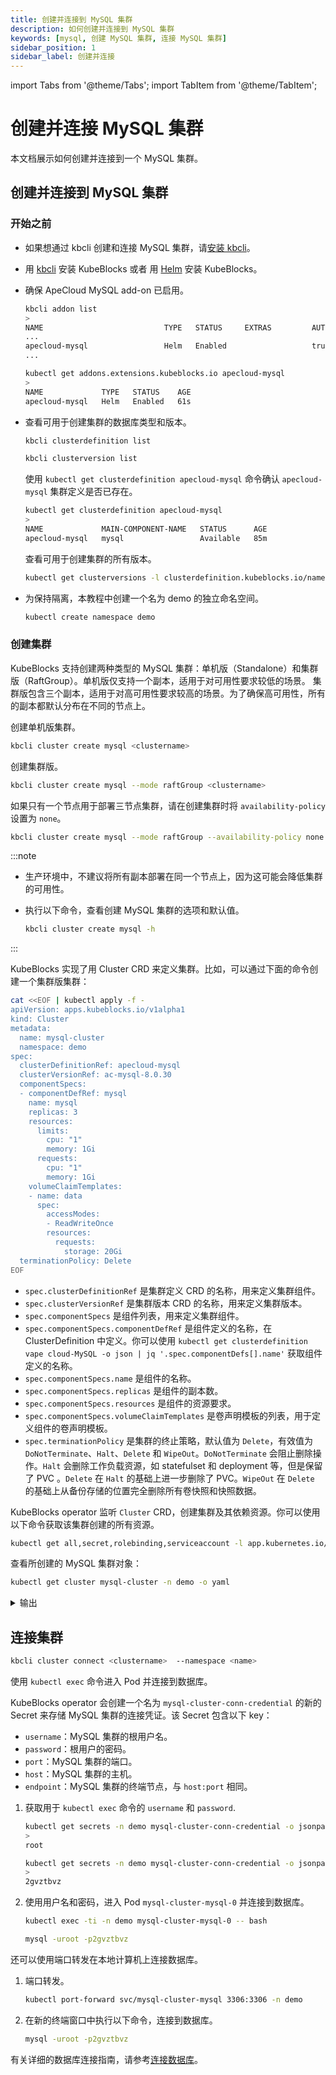 ```yaml
---
title: 创建并连接到 MySQL 集群
description: 如何创建并连接到 MySQL 集群
keywords: [mysql, 创建 MySQL 集群, 连接 MySQL 集群]
sidebar_position: 1
sidebar_label: 创建并连接
---
```


import Tabs from '@theme/Tabs';
import TabItem from '@theme/TabItem';

# 创建并连接 MySQL 集群

本文档展示如何创建并连接到一个 MySQL 集群。

## 创建并连接到 MySQL 集群

### 开始之前

* 如果想通过 kbcli 创建和连接 MySQL 集群，请[安装 kbcli](../../installation/install-with-kbcli/install-kbcli.md)。
* 用 [kbcli](../../installation/install-with-kbcli/install-kubeblocks-with-kbcli.md) 安装 KubeBlocks 或者 用 [Helm](../../installation/install-with-helm/install-kubeblocks-with-helm.md) 安装 KubeBlocks。
* 确保 ApeCloud MySQL add-on 已启用。
  
  <Tabs>

  <TabItem value="kbcli" label="kbcli" default>
  
  ```bash
  kbcli addon list
  >
  NAME                           TYPE   STATUS     EXTRAS         AUTO-INSTALL   INSTALLABLE-SELECTOR
  ...
  apecloud-mysql                 Helm   Enabled                   true
  ...
  ```

  </TabItem>

  <TabItem value="kubectl" label="kubectl">

  ```bash
  kubectl get addons.extensions.kubeblocks.io apecloud-mysql
  >
  NAME             TYPE   STATUS    AGE
  apecloud-mysql   Helm   Enabled   61s
  ```

  </TabItem>
  </Tabs>

* 查看可用于创建集群的数据库类型和版本。

  <Tabs>

  <TabItem value="kbcli" label="kbcli" default>

  ```bash
  kbcli clusterdefinition list

  kbcli clusterversion list
  ```

  </TabItem>

  <TabItem value="kubectl" label="kubectl">
  
  使用 `kubectl get clusterdefinition apecloud-mysql` 命令确认 `apecloud-mysql` 集群定义是否已存在。

  ```bash
  kubectl get clusterdefinition apecloud-mysql
  >
  NAME             MAIN-COMPONENT-NAME   STATUS      AGE
  apecloud-mysql   mysql                 Available   85m
  ```

  查看可用于创建集群的所有版本。

  ```bash
  kubectl get clusterversions -l clusterdefinition.kubeblocks.io/name=apecloud-mysql
  ```

  </TabItem>

  </Tabs>

* 为保持隔离，本教程中创建一个名为 demo 的独立命名空间。

  ```bash
  kubectl create namespace demo
  ```

### 创建集群

KubeBlocks 支持创建两种类型的 MySQL 集群：单机版（Standalone）和集群版（RaftGroup）。单机版仅支持一个副本，适用于对可用性要求较低的场景。 集群版包含三个副本，适用于对高可用性要求较高的场景。为了确保高可用性，所有的副本都默认分布在不同的节点上。

<Tabs>

<TabItem value="kbcli" label="kbcli" default>

创建单机版集群。

```bash
kbcli cluster create mysql <clustername>
```

创建集群版。

```bash
kbcli cluster create mysql --mode raftGroup <clustername>
```

如果只有一个节点用于部署三节点集群，请在创建集群时将 `availability-policy` 设置为 `none`。

```bash
kbcli cluster create mysql --mode raftGroup --availability-policy none <clustername>
```

:::note

* 生产环境中，不建议将所有副本部署在同一个节点上，因为这可能会降低集群的可用性。
* 执行以下命令，查看创建 MySQL 集群的选项和默认值。
  
  ```bash
  kbcli cluster create mysql -h
  ```

:::

</TabItem>

<TabItem value="kubectl" label="kubectl">

KubeBlocks 实现了用 Cluster CRD 来定义集群。比如，可以通过下面的命令创建一个集群版集群：

   ```bash
   cat <<EOF | kubectl apply -f -
   apiVersion: apps.kubeblocks.io/v1alpha1
   kind: Cluster
   metadata:
     name: mysql-cluster
     namespace: demo
   spec:
     clusterDefinitionRef: apecloud-mysql
     clusterVersionRef: ac-mysql-8.0.30
     componentSpecs:
     - componentDefRef: mysql
       name: mysql
       replicas: 3
       resources:
         limits:
           cpu: "1"
           memory: 1Gi
         requests:
           cpu: "1"
           memory: 1Gi
       volumeClaimTemplates:
       - name: data
         spec:
           accessModes:
           - ReadWriteOnce
           resources:
             requests:
               storage: 20Gi
     terminationPolicy: Delete
   EOF
   ```

* `spec.clusterDefinitionRef` 是集群定义 CRD 的名称，用来定义集群组件。
* `spec.clusterVersionRef` 是集群版本 CRD 的名称，用来定义集群版本。
* `spec.componentSpecs` 是组件列表，用来定义集群组件。
* `spec.componentSpecs.componentDefRef` 是组件定义的名称，在 ClusterDefinition 中定义。你可以使用 `kubectl get clusterdefinition vape cloud-MySQL -o json | jq '.spec.componentDefs[].name'` 获取组件定义的名称。
* `spec.componentSpecs.name` 是组件的名称。
* `spec.componentSpecs.replicas` 是组件的副本数。
* `spec.componentSpecs.resources` 是组件的资源要求。
* `spec.componentSpecs.volumeClaimTemplates` 是卷声明模板的列表，用于定义组件的卷声明模板。
* `spec.terminationPolicy` 是集群的终止策略，默认值为 `Delete`，有效值为 `DoNotTerminate`、`Halt`、`Delete` 和 `WipeOut`。`DoNotTerminate` 会阻止删除操作。`Halt` 会删除工作负载资源，如 statefulset 和 deployment 等，但是保留了 PVC 。`Delete` 在 `Halt` 的基础上进一步删除了 PVC。`WipeOut` 在 `Delete` 的基础上从备份存储的位置完全删除所有卷快照和快照数据。

KubeBlocks operator 监听 `Cluster` CRD，创建集群及其依赖资源。你可以使用以下命令获取该集群创建的所有资源。

```bash
kubectl get all,secret,rolebinding,serviceaccount -l app.kubernetes.io/instance=mysql-cluster -n demo
```

查看所创建的 MySQL 集群对象：

```bash
kubectl get cluster mysql-cluster -n demo -o yaml
```

<details>
<summary>输出</summary>

```yaml
apiVersion: apps.kubeblocks.io/v1alpha1
kind: Cluster
metadata:
  annotations:
    kubectl.kubernetes.io/last-applied-configuration: |
      {"apiVersion":"apps.kubeblocks.io/v1alpha1","kind":"Cluster","metadata":{"annotations":{},"name":"mysql-cluster","namespace":"demo"},"spec":{"clusterDefinitionRef":"apecloud-mysql","clusterVersionRef":"ac-mysql-8.0.30","componentSpecs":[{"componentDefRef":"mysql","name":"mysql","replicas":1,"resources":{"limits":{"cpu":"0.5","memory":"1Gi"},"requests":{"cpu":"0.5","memory":"1Gi"}},"volumeClaimTemplates":[{"name":"data","spec":{"accessModes":["ReadWriteOnce"],"resources":{"requests":{"storage":"20Gi"}}}}]}],"terminationPolicy":"Delete"}}
  creationTimestamp: "2023-07-17T09:03:23Z"
  finalizers:
  - cluster.kubeblocks.io/finalizer
  generation: 1
  labels:
    clusterdefinition.kubeblocks.io/name: apecloud-mysql
    clusterversion.kubeblocks.io/name: ac-mysql-8.0.30
  name: mysql-cluster
  namespace: demo
  resourceVersion: "27158"
  uid: de7c9fa4-7b94-4227-8852-8d76263aa326
spec:
  clusterDefinitionRef: apecloud-mysql
  clusterVersionRef: ac-mysql-8.0.30
  componentSpecs:
  - componentDefRef: mysql
    monitor: false
    name: mysql
    noCreatePDB: false
    replicas: 1
    resources:
      limits:
        cpu: "0.5"
        memory: 1Gi
      requests:
        cpu: "0.5"
        memory: 1Gi
    volumeClaimTemplates:
    - name: data
      spec:
        accessModes:
        - ReadWriteOnce
        resources:
          requests:
            storage: 20Gi
  terminationPolicy: Delete
status:
  clusterDefGeneration: 2
  components:
    mysql:
      consensusSetStatus:
        leader:
          accessMode: None
          name: ""
          pod: Unknown
      phase: Failed
      podsReady: true
      podsReadyTime: "2023-07-17T09:03:37Z"
  conditions:
  - lastTransitionTime: "2023-07-17T09:03:23Z"
    message: 'The operator has started the provisioning of Cluster: mysql-cluster'
    observedGeneration: 1
    reason: PreCheckSucceed
    status: "True"
    type: ProvisioningStarted
  - lastTransitionTime: "2023-07-17T09:03:23Z"
    message: Successfully applied for resources
    observedGeneration: 1
    reason: ApplyResourcesSucceed
    status: "True"
    type: ApplyResources
  - lastTransitionTime: "2023-07-17T09:03:37Z"
    message: all pods of components are ready, waiting for the probe detection successful
    reason: AllReplicasReady
    status: "True"
    type: ReplicasReady
  - lastTransitionTime: "2023-07-17T09:03:23Z"
    message: 'pods are unavailable in Components: [mysql], refer to related component
      message in Cluster.status.components'
    reason: ComponentsNotReady
    status: "False"
    type: Ready
  observedGeneration: 1
  phase: Running
```

</details>

</TabItem>

</Tabs>

## 连接集群

<Tabs>

<TabItem value="kbcli" label="kbcli" default>

```bash
kbcli cluster connect <clustername>  --namespace <name>
```

</TabItem>

<TabItem value="kubectl" label="kubectl">

使用 `kubectl exec` 命令进入 Pod 并连接到数据库。

KubeBlocks operator 会创建一个名为 `mysql-cluster-conn-credential` 的新的 Secret 来存储 MySQL 集群的连接凭证。该 Secret 包含以下 key：

* `username`：MySQL 集群的根用户名。
* `password`：根用户的密码。
* `port`：MySQL 集群的端口。
* `host`：MySQL 集群的主机。
* `endpoint`：MySQL 集群的终端节点，与 `host:port` 相同。

1. 获取用于 `kubectl exec` 命令的 `username` 和 `password`.

   ```bash
   kubectl get secrets -n demo mysql-cluster-conn-credential -o jsonpath='{.data.\username}' | base64 -d
   >
   root

   kubectl get secrets -n demo mysql-cluster-conn-credential -o jsonpath='{.data.\password}' | base64 -d
   >
   2gvztbvz
   ```

2. 使用用户名和密码，进入 Pod `mysql-cluster-mysql-0` 并连接到数据库。

   ```bash
   kubectl exec -ti -n demo mysql-cluster-mysql-0 -- bash

   mysql -uroot -p2gvztbvz
   ```

</TabItem>

<TabItem value="port-forward" label="port-forward">

还可以使用端口转发在本地计算机上连接数据库。

1. 端口转发。

   ```bash
   kubectl port-forward svc/mysql-cluster-mysql 3306:3306 -n demo
   ```

2. 在新的终端窗口中执行以下命令，连接到数据库。

   ```bash
   mysql -uroot -p2gvztbvz
   ```

</TabItem>

</Tabs>

有关详细的数据库连接指南，请参考[连接数据库](../../create-and-connect-databases/overview-on-connect-databases.md)。
